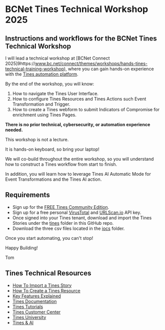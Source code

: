 # BCNet Tines Technical Workshop 2025
## Instructions and workflows for the BCNet Tines Technical Workshop 

I will lead a technical workshop at [BCNet Connect 2025]9https://www.bc.net/connect/themes/workshops/hands-tines-technical-training-workshop), where you can gain hands-on experience with the [Tines automation platform](https://www.tines.com).

By the end of the workshop, you will know:

1. How to navigate the Tines User Interface.
2. How to configure Tines Resources and Tines Actions such Event Transformation and Trigger.
3. How to create a Tines webform to submit Indicators of Compromise for enrichment using Tines Pages.

**There is no prior technical, cybersecurity, or automation experience needed.**  

This workshop is not a lecture. 

It is hands-on keyboard, so bring your laptop!

We will co-build throughout the entire workshop, so you will understand how to construct a Tines workflow from start to finish.

In addition, you will learn how to leverage Tines AI Automatic Mode for Event Transformations and the Tines AI action.

## Requirements
- Sign up for the [FREE Tines Community Edition](https://www.tines.com/pricing/).
- Sign up for a free personal [VirusTotal](https://www.virustotal.com/) and [URLScan.io](https://urlscan.io/) API key.
- Once signed into your Tines tenant, download and import the Tines Stories under the [tines](https://github.com/AutomateSecOps/BCNet-2025/tree/main/tines) folder in this GitHub repo.
- Download the three csv files located in the [iocs](https://github.com/AutomateSecOps/BCNet-2025/tree/main/iocs) folder.

Once you start automating, you can't stop!

Happy Building!

Tom

## Tines Technical Resources

- [How To Import a Tines Story](https://www.tines.com/docs/stories/importing-and-exporting/)
- [How To Create a Tines Resource](https://www.tines.com/docs/resources/#creating-a-resource)
- [Key Features Explained](https://explained.tines.com/en/collections/3866159-key-features-explained)
- [Tines Documentation](https://www.tines.com/docs/quickstart/)
- [Tines Tutorials](https://www.tines.com/customer-center/#tutorials)
- [Tines Customer Center](https://www.tines.com/customer-center/)
- [Tines University](https://www.tines.com/university/)
- [Tines & AI](https://www.tines.com/product/ai/)
